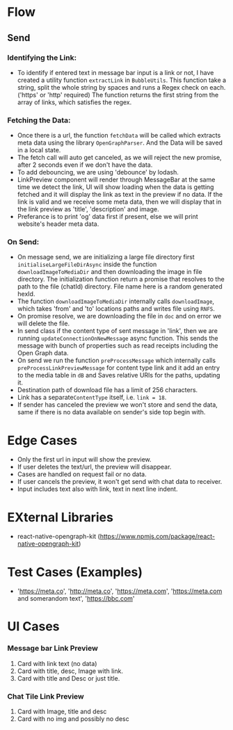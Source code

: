 # Flow

## Send

### Identifying the Link:

- To identify if entered text in message bar input is a link or not, I have created a utility function `extractLink` in `BubbleUtils`. This function take a string, split the whole string by spaces and runs a Regex check on each. ('https' or 'http' required)
  The function returns the first string from the array of links, which satisfies the regex.

### Fetching the Data:

- Once there is a url, the function `fetchData` will be called which extracts meta data using the library `OpenGraphParser`. And the Data will be saved in a local state.
- The fetch call will auto get canceled, as we will reject the new promise, after 2 seconds even if we don't have the data.
- To add debouncing, we are using 'debounce' by lodash.
- LinkPreview component will render through MessageBar at the same time we detect the link, UI will show loading when the data is getting fetched and it will display the link as text in the preview if no data.
  If the link is valid and we receive some meta data, then we will display that in the link preview as 'title', 'description' and image.
- Preferance is to print 'og' data first if present, else we will print website's header meta data.

### On Send:

- On message send, we are initializing a large file directory first `initialiseLargeFileDirAsync` inside the function `downloadImageToMediaDir` and then downloading the image in file directory. The initialization function return a promise that resolves to the path to the file (chatId) directory. File name here is a random generated hexId.
- The function `downloadImageToMediaDir` internally calls `downloadImage`, which takes 'from' and 'to' locations paths and writes file using `RNFS`.
- On promise resolve, we are downloading the file in `doc` and on error we will delete the file.
- In send class if the content type of sent message in 'link', then we are running `updateConnectionOnNewMessage` async function. This sends the message with bunch of properties such as read receipts including the Open Graph data.
- On send we run the function `preProcessMessage` which internally calls `preProcessLinkPreviewMessage` for content type link and it add an entry to the media table in `dB` and Saves relative URIs for the paths, updating it.
- Destination path of download file has a limit of 256 characters.
- Link has a separate`ContentType` itself, i.e. `link = 18`.
- If sender has canceled the preview we won't store and send the data, same if there is no data available on sender's side top begin with.

# Edge Cases

- Only the first url in input will show the preview.
- If user deletes the text/url, the preview will disappear.
- Cases are handled on request fail or no data.
- If user cancels the preview, it won't get send with chat data to receiver.
- Input includes text also with link, text in next line indent.

# EXternal Libraries

- react-native-opengraph-kit (https://www.npmjs.com/package/react-native-opengraph-kit)

# Test Cases (Examples)

- 'https://meta.co', 'http://meta.co', 'https://meta.com', 'https://meta.com and somerandom text', 'https://bbc.com'

# UI Cases

### Message bar Link Preview

1. Card with link text (no data)
2. Card with title, desc, Image with link.
3. Card with title and Desc or just title.

### Chat Tile Link Preview

1. Card with Image, title and desc
2. Card with no img and possibly no desc

